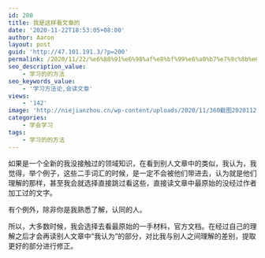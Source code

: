 ```yaml
---
id: 200
title: 我是这样看文章的
date: '2020-11-22T18:53:05+08:00'
author: Aaron
layout: post
guid: 'http://47.101.191.3/?p=200'
permalink: /2020/11/22/%e6%88%91%e6%98%af%e8%bf%99%e6%a0%b7%e7%9c%8b%e6%96%87%e7%ab%a0%e7%9a%84/
seo_description_value:
    - 学习的的方法
seo_keywords_value:
    - '学习方法论,会读文章'
views:
    - '142'
image: 'http://niejianzhou.cn/wp-content/uploads/2020/11/360截图20201122125746266.jpg'
categories:
    - 学会学习
tags:
    - 学习的的方法
---
```


如果是一个全新的我没接触过的领域知识，在看到别人文章中的类似，我认为，我觉得，举个例子，这些二手词汇的时候，是一定不会被他们带进去，认为就是他们理解的那样，甚至我会就选择直接跳过看这些，直接读文章中最原始的没经过作者加工过的文字。

有个例外，除非你是我熟悉了解，认同的人。

所以，大多数时候，我会选择去看最原始的一手材料，官方文档。在经过自己的理解之后才会再读别人文章中“我认为”的部分，对比我与别人之间理解的差别，提取更好的部分进行修正。